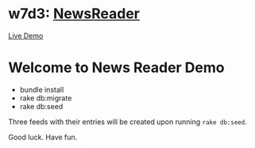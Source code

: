 # w7d3: [NewsReader][description]

[Live Demo](http://aa-newsreader.herokuapp.com/)

# Welcome to News Reader Demo

* bundle install
* rake db:migrate
* rake db:seed

Three feeds with their entries will be created upon running `rake
db:seed`.

Good luck. Have fun.

[description]: https://github.com/appacademy/backbone-curriculum/blob/master/projects/w7d3-news-reader.md
